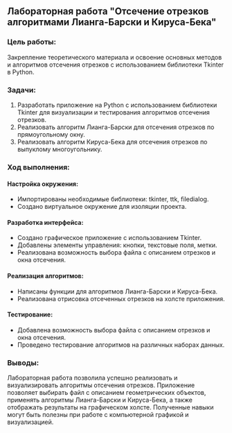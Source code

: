 ## Лабораторная работа "Отсечение отрезков алгоритмами Лианга-Барски и Кируса-Бека"

### Цель работы:
Закрепление теоретического материала и освоение основных методов и алгоритмов отсечения отрезков с использованием библиотеки Tkinter в Python.

### Задачи:
1. Разработать приложение на Python с использованием библиотеки Tkinter для визуализации и тестирования алгоритмов отсечения отрезков.
2. Реализовать алгоритм Лианга-Барски для отсечения отрезков по прямоугольному окну.
3. Реализовать алгоритм Кируса-Бека для отсечения отрезков по выпуклому многоугольнику.

### Ход выполнения:

#### Настройка окружения:
- Импортированы необходимые библиотеки: tkinter, ttk, filedialog.
- Создано виртуальное окружение для изоляции проекта.

#### Разработка интерфейса:
- Создано графическое приложение с использованием Tkinter.
- Добавлены элементы управления: кнопки, текстовые поля, метки.
- Реализована возможность выбора файла с описанием отрезков и окна отсечения.

#### Реализация алгоритмов:
- Написаны функции для алгоритмов Лианга-Барски и Кируса-Бека.
- Реализована отрисовка отсеченных отрезков на холсте приложения.

#### Тестирование:
- Добавлена возможность выбора файла с описанием отрезков и окна отсечения.
- Проведено тестирование алгоритмов на различных наборах данных.

### Выводы:
Лабораторная работа позволила успешно реализовать и визуализировать алгоритмы отсечения отрезков. Приложение позволяет выбирать файл с описанием геометрических объектов, применять алгоритмы Лианга-Барски и Кируса-Бека, а также отображать результаты на графическом холсте. Полученные навыки могут быть полезны при работе с компьютерной графикой и визуализацией.
